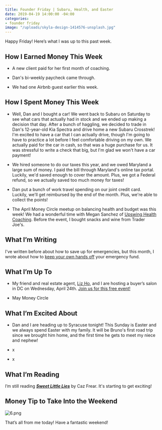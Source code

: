 ```yaml
---
title: Founder Friday | Subaru, Health, and Easter
date: 2019-04-19 14:00:00 -04:00
categories:
- founder friday
image: "/uploads/skyla-design-1414576-unsplash.jpg"
---
```


Happy Friday! Here’s what I was up to this past week.

## **How I Earned Money This Week**

* A new client paid for her first month of coaching.

* Dan's bi-weekly paycheck came through.

* We had one Airbnb guest earlier this week.

## **How I Spent Money This Week**

* Well, Dan and I bought a car! We went back to Subaru on Saturday to see what cars that actually had in stock and we ended up making a decision that day. After a bunch of haggling, we decided to trade in Dan's 12-year-old Kia Spectra and drive home a new Subaru Crosstrek! I'm excited to have a car that I can actually drive, though I'm going to have to practice a lot before I feel comfortable driving on my own. We actually paid for the car in cash, so that was a huge purchase for us. It was stressful to write a check that big, but I'm glad we won't have a car payment!

* We hired someone to do our taxes this year, and we owed Maryland a large sum of money. I paid the bill through Maryland's online tax portal. Luckily, we'd saved enough to cover the amount. Plus, we got a Federal refund, so we actually saved too much money for taxes!

* Dan put a bunch of work travel spending on our joint credit card. Luckily, we'll get reimbursed by the end of the month. Plus, we're able to collect the points!

* The April Money Circle meetup on balancing health and budget was this week! We had a wonderful time with Megan Sanchez of [Upswing Health Coaching](https://upswinghealthcoaching.com/). Before the event, I bought snacks and wine from Trader Joe's.

## **What I’m Writing**

I've written before about how to save up for emergencies, but this month, I wrote about how to [keep your own hands off](https://www.maggiegermano.com/blog/how-to-keep-your-hands-off-your-emergency-savings/) your emergency fund. 

## **What I’m Up To**

* My friend and real estate agent, [Liz Ho](https://www.rlahre.com/agent/liz-ho/), and I are hosting a buyer’s salon in DC on Wednesday, April 24th. [Join us for this free event!](https://www.eventbrite.com/e/what-does-it-financially-take-to-buy-a-home-a-buyers-salon-tickets-59796021510)

* May Money Circle

## **What I’m Excited About**

* Dan and I are heading up to Syracuse tonight! This Sunday is Easter and we always spend Easter with my family. It will be Bruno's first road trip since we brought him home, and the first time he gets to meet my niece and nephew!

* x

* x

## **What I’m Reading**

I’m still reading ***[Sweet Little Lies](https://www.amazon.com/Sweet-Little-Lies-Caz-Frear/dp/0062823191)*** by Caz Frear. It's starting to get exciting!

## **Money Tip to Take Into the Weekend**

![6.png](/uploads/6.png)

That’s all from me today! Have a fantastic weekend!